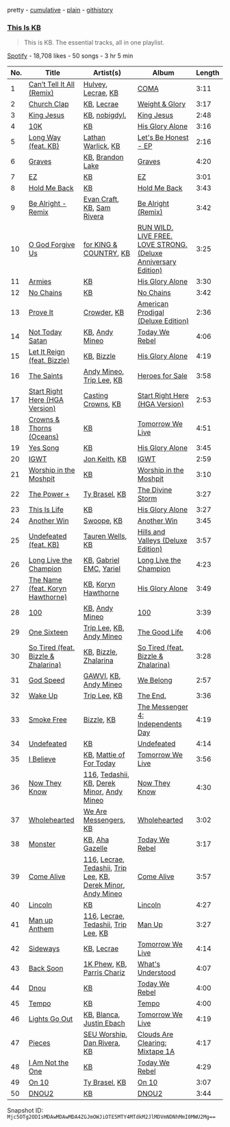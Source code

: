 pretty - [cumulative](/playlists/cumulative/37i9dQZF1DZ06evO4djsfT.md) - [plain](/playlists/plain/37i9dQZF1DZ06evO4djsfT) - [githistory](https://github.githistory.xyz/mackorone/spotify-playlist-archive/blob/main/playlists/plain/37i9dQZF1DZ06evO4djsfT)

### [This Is KB](https://open.spotify.com/playlist/37i9dQZF1DZ06evO4djsfT)

> This is KB\. The essential tracks, all in one playlist.

[Spotify](https://open.spotify.com/user/spotify) - 18,708 likes - 50 songs - 3 hr 5 min

| No. | Title | Artist(s) | Album | Length |
|---|---|---|---|---|
| 1 | [Can’t Tell It All \(Remix\)](https://open.spotify.com/track/3HVeUY3tYnCg7yHe3JN0bS) | [Hulvey](https://open.spotify.com/artist/3zSrc5vUlUxyDdS0KrxFJO), [Lecrae](https://open.spotify.com/artist/1CFCsEqKrCyvAFKOATQHiW), [KB](https://open.spotify.com/artist/77IKXFvO7SpWrq8hflrUXc) | [COMA](https://open.spotify.com/album/1R9kIu20SZDjdKj3KpysYL) | 3:11 |
| 2 | [Church Clap](https://open.spotify.com/track/4iHrXZX4AKJOW58civjs1t) | [KB](https://open.spotify.com/artist/77IKXFvO7SpWrq8hflrUXc), [Lecrae](https://open.spotify.com/artist/1CFCsEqKrCyvAFKOATQHiW) | [Weight & Glory](https://open.spotify.com/album/4gR8HZVG97FFpWrzfvVM8v) | 3:17 |
| 3 | [King Jesus](https://open.spotify.com/track/2ZiFqYVqFov05oVA8QQjEP) | [KB](https://open.spotify.com/artist/77IKXFvO7SpWrq8hflrUXc), [nobigdyl.](https://open.spotify.com/artist/2d8NsBa8O4C6bgQatFP5V4) | [King Jesus](https://open.spotify.com/album/5YJm6pkNV8vFWjqDc9LNDD) | 2:48 |
| 4 | [10K](https://open.spotify.com/track/6RSQJWAsHqCAqhH9cgStE5) | [KB](https://open.spotify.com/artist/77IKXFvO7SpWrq8hflrUXc) | [His Glory Alone](https://open.spotify.com/album/6MnWWXrO1wvrzmGZ7iG1Sj) | 3:16 |
| 5 | [Long Way \(feat\. KB\)](https://open.spotify.com/track/4t1eK7Vxy2f4l29qJM6lrP) | [Lathan Warlick](https://open.spotify.com/artist/6Wg68vsyRjVt7TRJsWNWSP), [KB](https://open.spotify.com/artist/77IKXFvO7SpWrq8hflrUXc) | [Let's Be Honest \- EP](https://open.spotify.com/album/6Efeo3hqiEHsi6DXdeVK6Y) | 2:16 |
| 6 | [Graves](https://open.spotify.com/track/1CEYsFOS0hAoVxuqtRmaLz) | [KB](https://open.spotify.com/artist/77IKXFvO7SpWrq8hflrUXc), [Brandon Lake](https://open.spotify.com/artist/1bdnGJxkbIIys5Jhk1T74v) | [Graves](https://open.spotify.com/album/7IyWwzTZC4NAGp9Sg0UAKM) | 4:20 |
| 7 | [EZ](https://open.spotify.com/track/05BVRn8zyr2xhLz2V4IdZV) | [KB](https://open.spotify.com/artist/77IKXFvO7SpWrq8hflrUXc) | [EZ](https://open.spotify.com/album/1sus1FubvrFW0FOg1F2YCZ) | 3:01 |
| 8 | [Hold Me Back](https://open.spotify.com/track/5C5FqRfbXF9oY4HSRYyqn3) | [KB](https://open.spotify.com/artist/77IKXFvO7SpWrq8hflrUXc) | [Hold Me Back](https://open.spotify.com/album/2jGC7NrvufO6RAbDn60NTU) | 3:43 |
| 9 | [Be Alright \- Remix](https://open.spotify.com/track/1Uj2EIkCWdfe6XMOscRqBr) | [Evan Craft](https://open.spotify.com/artist/4vEpUOtKWtpotWkuv0Vlx4), [KB](https://open.spotify.com/artist/77IKXFvO7SpWrq8hflrUXc), [Sam Rivera](https://open.spotify.com/artist/4BuHGiGgKtUUHqthu6Ze5x) | [Be Alright \(Remix\)](https://open.spotify.com/album/5CZSvhDtNjRA7kU0FFHxY7) | 3:42 |
| 10 | [O God Forgive Us](https://open.spotify.com/track/2dBpNhfNCT1XkBRAOdam5J) | [for KING & COUNTRY](https://open.spotify.com/artist/3sDbKMebVH2VYcRSl7u1VC), [KB](https://open.spotify.com/artist/77IKXFvO7SpWrq8hflrUXc) | [RUN WILD\. LIVE FREE\. LOVE STRONG\. \(Deluxe Anniversary Edition\)](https://open.spotify.com/album/3JgsuH1i4ddVP4Ke5zf87I) | 3:25 |
| 11 | [Armies](https://open.spotify.com/track/0xn6LxYghEct04MQTcrtrJ) | [KB](https://open.spotify.com/artist/77IKXFvO7SpWrq8hflrUXc) | [His Glory Alone](https://open.spotify.com/album/6MnWWXrO1wvrzmGZ7iG1Sj) | 3:30 |
| 12 | [No Chains](https://open.spotify.com/track/2B8OrKU8suMxTx2PcuuSIG) | [KB](https://open.spotify.com/artist/77IKXFvO7SpWrq8hflrUXc) | [No Chains](https://open.spotify.com/album/0IyI0N52hnLYyBRoeB0EAr) | 3:42 |
| 13 | [Prove It](https://open.spotify.com/track/1tGKjMflcFTEY2IOzKhwLe) | [Crowder](https://open.spotify.com/artist/39xmI59WrIMyyJjSDq6WCu), [KB](https://open.spotify.com/artist/77IKXFvO7SpWrq8hflrUXc) | [American Prodigal \(Deluxe Edition\)](https://open.spotify.com/album/5UnaAIuMRqSBeBWY3XM0FQ) | 2:36 |
| 14 | [Not Today Satan](https://open.spotify.com/track/1oKdabnq8pKhjM79yUNN93) | [KB](https://open.spotify.com/artist/77IKXFvO7SpWrq8hflrUXc), [Andy Mineo](https://open.spotify.com/artist/1TMrnxBwZfmfRxsGzkNIHw) | [Today We Rebel](https://open.spotify.com/album/4F78fdhOqb861NcldgbPTH) | 4:06 |
| 15 | [Let It Reign \(feat\. Bizzle\)](https://open.spotify.com/track/51ibczFjbaSrxynt6yKKah) | [KB](https://open.spotify.com/artist/77IKXFvO7SpWrq8hflrUXc), [Bizzle](https://open.spotify.com/artist/0P8V2XSw1mIo8739T1qjzr) | [His Glory Alone](https://open.spotify.com/album/6MnWWXrO1wvrzmGZ7iG1Sj) | 4:19 |
| 16 | [The Saints](https://open.spotify.com/track/6OJgPdiryjvefJC3fsDAuA) | [Andy Mineo](https://open.spotify.com/artist/1TMrnxBwZfmfRxsGzkNIHw), [Trip Lee](https://open.spotify.com/artist/12H1Dmi64fAmmARrsyVFzy), [KB](https://open.spotify.com/artist/77IKXFvO7SpWrq8hflrUXc) | [Heroes for Sale](https://open.spotify.com/album/4Ok6ziWADtgdRcy4nixjtL) | 3:58 |
| 17 | [Start Right Here \(HGA Version\)](https://open.spotify.com/track/6iLtLgh5wyYIN4OVgxiSAV) | [Casting Crowns](https://open.spotify.com/artist/6eJqAWJdd8JhAN1pQGie4r), [KB](https://open.spotify.com/artist/77IKXFvO7SpWrq8hflrUXc) | [Start Right Here \(HGA Version\)](https://open.spotify.com/album/0k32rDwHYgyV5Zk6GvaVHQ) | 2:53 |
| 18 | [Crowns & Thorns \(Oceans\)](https://open.spotify.com/track/4odWmR05uVl3Adkas6Ap9e) | [KB](https://open.spotify.com/artist/77IKXFvO7SpWrq8hflrUXc) | [Tomorrow We Live](https://open.spotify.com/album/5ZjHNjAwBW3atSfIfkCQpR) | 4:51 |
| 19 | [Yes Song](https://open.spotify.com/track/5AeWSEIYAoK3o4BydeX0Ec) | [KB](https://open.spotify.com/artist/77IKXFvO7SpWrq8hflrUXc) | [His Glory Alone](https://open.spotify.com/album/6MnWWXrO1wvrzmGZ7iG1Sj) | 3:45 |
| 20 | [IGWT](https://open.spotify.com/track/13eWduFiVbu83T2Sm5hAIf) | [Jon Keith](https://open.spotify.com/artist/0PUc1lwaZpPJaMr0v4Gdvo), [KB](https://open.spotify.com/artist/77IKXFvO7SpWrq8hflrUXc) | [IGWT](https://open.spotify.com/album/79MvjuFzYGvLVXzURjgNsT) | 2:59 |
| 21 | [Worship in the Moshpit](https://open.spotify.com/track/6MHQObYccj0fpYH3NnxewV) | [KB](https://open.spotify.com/artist/77IKXFvO7SpWrq8hflrUXc) | [Worship in the Moshpit](https://open.spotify.com/album/3ccBgpEeVPly4YAOLBDuPX) | 3:10 |
| 22 | [The Power +](https://open.spotify.com/track/2cF2KO5fdHfoUBo4DAxO7L) | [Ty Brasel](https://open.spotify.com/artist/419NjKezGEJOVPtiymCp2p), [KB](https://open.spotify.com/artist/77IKXFvO7SpWrq8hflrUXc) | [The Divine Storm](https://open.spotify.com/album/5FviCI60k4C6DI0bxFqfDe) | 3:27 |
| 23 | [This Is Life](https://open.spotify.com/track/3X5yUONtNNQgSx7vXhSci0) | [KB](https://open.spotify.com/artist/77IKXFvO7SpWrq8hflrUXc) | [His Glory Alone](https://open.spotify.com/album/6MnWWXrO1wvrzmGZ7iG1Sj) | 3:27 |
| 24 | [Another Win](https://open.spotify.com/track/7sLlmRNA9DoY4Ijrl6jbzY) | [Swoope](https://open.spotify.com/artist/78ZdtwvDD5zTElro6EGkcU), [KB](https://open.spotify.com/artist/77IKXFvO7SpWrq8hflrUXc) | [Another Win](https://open.spotify.com/album/7veYjJEJdSVMaxU9NBIObU) | 3:45 |
| 25 | [Undefeated \(feat\. KB\)](https://open.spotify.com/track/3MU0cqyxgy3jc3Z4mu766m) | [Tauren Wells](https://open.spotify.com/artist/3SKza3YPBri1k43LB1Tqy4), [KB](https://open.spotify.com/artist/77IKXFvO7SpWrq8hflrUXc) | [Hills and Valleys \(Deluxe Edition\)](https://open.spotify.com/album/30BOQ9C4YXbORhmIpvMrVw) | 3:57 |
| 26 | [Long Live the Champion](https://open.spotify.com/track/6fUxgWa744fqILNOVFrysp) | [KB](https://open.spotify.com/artist/77IKXFvO7SpWrq8hflrUXc), [Gabriel EMC](https://open.spotify.com/artist/0rOLLmeuTbBAx7YKcVEECH), [Yariel](https://open.spotify.com/artist/2eu1Av4h29jABu0xlHSt2T) | [Long Live the Champion](https://open.spotify.com/album/0AN00aCqSqB60vYCBInkDW) | 4:23 |
| 27 | [The Name \(feat\. Koryn Hawthorne\)](https://open.spotify.com/track/1OLkuTadZZSdfzgUeemRsU) | [KB](https://open.spotify.com/artist/77IKXFvO7SpWrq8hflrUXc), [Koryn Hawthorne](https://open.spotify.com/artist/03qM4LmPCrR7CuHTE0WAIW) | [His Glory Alone](https://open.spotify.com/album/6MnWWXrO1wvrzmGZ7iG1Sj) | 3:49 |
| 28 | [100](https://open.spotify.com/track/30lW7sca9vsJThBCifkwGo) | [KB](https://open.spotify.com/artist/77IKXFvO7SpWrq8hflrUXc), [Andy Mineo](https://open.spotify.com/artist/1TMrnxBwZfmfRxsGzkNIHw) | [100](https://open.spotify.com/album/7BQy4Rm4CRWGyBKei9CJFv) | 3:39 |
| 29 | [One Sixteen](https://open.spotify.com/track/0PxHrnV45CQascq6nWBnLT) | [Trip Lee](https://open.spotify.com/artist/12H1Dmi64fAmmARrsyVFzy), [KB](https://open.spotify.com/artist/77IKXFvO7SpWrq8hflrUXc), [Andy Mineo](https://open.spotify.com/artist/1TMrnxBwZfmfRxsGzkNIHw) | [The Good Life](https://open.spotify.com/album/4isPEpuar7DBekswZNoawh) | 4:06 |
| 30 | [So Tired \(feat\. Bizzle & Zhalarina\)](https://open.spotify.com/track/2TYtWTZO97F1Uyuwov8wSk) | [KB](https://open.spotify.com/artist/77IKXFvO7SpWrq8hflrUXc), [Bizzle](https://open.spotify.com/artist/0P8V2XSw1mIo8739T1qjzr), [Zhalarina](https://open.spotify.com/artist/4YGH9xeBuphWZaiiWmG8sC) | [So Tired \(feat\. Bizzle & Zhalarina\)](https://open.spotify.com/album/4pLXkCFVxFL1yNy85N3vSb) | 3:28 |
| 31 | [God Speed](https://open.spotify.com/track/4LAXqhv4DfNMICQKEWw8dC) | [GAWVI](https://open.spotify.com/artist/0oPd8f0W82Tgrazx2PYNab), [KB](https://open.spotify.com/artist/77IKXFvO7SpWrq8hflrUXc), [Andy Mineo](https://open.spotify.com/artist/1TMrnxBwZfmfRxsGzkNIHw) | [We Belong](https://open.spotify.com/album/2m6yXR1LYIwvoKH4fpdKKS) | 2:57 |
| 32 | [Wake Up](https://open.spotify.com/track/5XBGxROlpdJYueRfu9C4hO) | [Trip Lee](https://open.spotify.com/artist/12H1Dmi64fAmmARrsyVFzy), [KB](https://open.spotify.com/artist/77IKXFvO7SpWrq8hflrUXc) | [The End.](https://open.spotify.com/album/04pUvZNdQT3sT8jJ7Iulwr) | 3:36 |
| 33 | [Smoke Free](https://open.spotify.com/track/4N0kn2312eWP0ufX6O6lkZ) | [Bizzle](https://open.spotify.com/artist/0P8V2XSw1mIo8739T1qjzr), [KB](https://open.spotify.com/artist/77IKXFvO7SpWrq8hflrUXc) | [The Messenger 4: Independents Day](https://open.spotify.com/album/0mi8gsJuVUlshWtP5yaq3U) | 4:19 |
| 34 | [Undefeated](https://open.spotify.com/track/23aDfyOz4nmNTt3iyjl6Yc) | [KB](https://open.spotify.com/artist/77IKXFvO7SpWrq8hflrUXc) | [Undefeated](https://open.spotify.com/album/5uVvaONs9KIUec16x6w8ex) | 4:14 |
| 35 | [I Believe](https://open.spotify.com/track/67Up1s05wqRlG7sy0PWMlO) | [KB](https://open.spotify.com/artist/77IKXFvO7SpWrq8hflrUXc), [Mattie of For Today](https://open.spotify.com/artist/7BjHKoCoguN4piT5nr7F5z) | [Tomorrow We Live](https://open.spotify.com/album/5ZjHNjAwBW3atSfIfkCQpR) | 3:56 |
| 36 | [Now They Know](https://open.spotify.com/track/1wfY6AQT8zIY9CVyd8Iy79) | [116](https://open.spotify.com/artist/7tTsvTUJ7lXBezazP5jU72), [Tedashii](https://open.spotify.com/artist/4c6lhwoOrmgNWvl0GxHlW1), [KB](https://open.spotify.com/artist/77IKXFvO7SpWrq8hflrUXc), [Derek Minor](https://open.spotify.com/artist/3fn8lZLy7Q61AXCWWPYC4B), [Andy Mineo](https://open.spotify.com/artist/1TMrnxBwZfmfRxsGzkNIHw) | [Now They Know](https://open.spotify.com/album/6lpJPDD0Z1nY8HtvPBjG2c) | 4:30 |
| 37 | [Wholehearted](https://open.spotify.com/track/6VUkxixPg5mwleZcKlD7Wo) | [We Are Messengers](https://open.spotify.com/artist/5WcisvYoq6332gCUX039Jd), [KB](https://open.spotify.com/artist/77IKXFvO7SpWrq8hflrUXc) | [Wholehearted](https://open.spotify.com/album/6vYLD0YIUj06oN7TvjPM8P) | 3:02 |
| 38 | [Monster](https://open.spotify.com/track/6Rbk8g1VWn2aXZXyNqP7Xb) | [KB](https://open.spotify.com/artist/77IKXFvO7SpWrq8hflrUXc), [Aha Gazelle](https://open.spotify.com/artist/7suLW93RkuQKWb4WTI5F14) | [Today We Rebel](https://open.spotify.com/album/4F78fdhOqb861NcldgbPTH) | 3:17 |
| 39 | [Come Alive](https://open.spotify.com/track/7cSgDrUh6ZAv25JgOPlyOB) | [116](https://open.spotify.com/artist/7tTsvTUJ7lXBezazP5jU72), [Lecrae](https://open.spotify.com/artist/1CFCsEqKrCyvAFKOATQHiW), [Tedashii](https://open.spotify.com/artist/4c6lhwoOrmgNWvl0GxHlW1), [Trip Lee](https://open.spotify.com/artist/12H1Dmi64fAmmARrsyVFzy), [KB](https://open.spotify.com/artist/77IKXFvO7SpWrq8hflrUXc), [Derek Minor](https://open.spotify.com/artist/3fn8lZLy7Q61AXCWWPYC4B), [Andy Mineo](https://open.spotify.com/artist/1TMrnxBwZfmfRxsGzkNIHw) | [Come Alive](https://open.spotify.com/album/4nrf0EltbsBbUX5fSJjF2W) | 3:57 |
| 40 | [Lincoln](https://open.spotify.com/track/7KsSc1CI3GAbcsqv2t0G6K) | [KB](https://open.spotify.com/artist/77IKXFvO7SpWrq8hflrUXc) | [Lincoln](https://open.spotify.com/album/1BgrsZr2sx0dEiK18sZGd9) | 4:27 |
| 41 | [Man up Anthem](https://open.spotify.com/track/4HSyxvkoA2MKKVh13ruWLI) | [116](https://open.spotify.com/artist/7tTsvTUJ7lXBezazP5jU72), [Lecrae](https://open.spotify.com/artist/1CFCsEqKrCyvAFKOATQHiW), [Tedashii](https://open.spotify.com/artist/4c6lhwoOrmgNWvl0GxHlW1), [Trip Lee](https://open.spotify.com/artist/12H1Dmi64fAmmARrsyVFzy), [KB](https://open.spotify.com/artist/77IKXFvO7SpWrq8hflrUXc) | [Man Up](https://open.spotify.com/album/6fSKi6TfeqQazb9QlpfRUy) | 3:27 |
| 42 | [Sideways](https://open.spotify.com/track/7qzqx1R7HHWKcwioMAqX2M) | [KB](https://open.spotify.com/artist/77IKXFvO7SpWrq8hflrUXc), [Lecrae](https://open.spotify.com/artist/1CFCsEqKrCyvAFKOATQHiW) | [Tomorrow We Live](https://open.spotify.com/album/5ZjHNjAwBW3atSfIfkCQpR) | 4:14 |
| 43 | [Back Soon](https://open.spotify.com/track/4H20Cd4jvIZsdOKnFuCGAM) | [1K Phew](https://open.spotify.com/artist/6CQGrt3AJ2gx5oMSR0mwbl), [KB](https://open.spotify.com/artist/77IKXFvO7SpWrq8hflrUXc), [Parris Chariz](https://open.spotify.com/artist/2Vt6gyhUH7Vj2cybfQWOqM) | [What's Understood](https://open.spotify.com/album/5yjpMVAQ1f4DurUP67RcKR) | 4:07 |
| 44 | [Dnou](https://open.spotify.com/track/2fBhHFsXlV23ENM4nEBsVT) | [KB](https://open.spotify.com/artist/77IKXFvO7SpWrq8hflrUXc) | [Today We Rebel](https://open.spotify.com/album/4F78fdhOqb861NcldgbPTH) | 4:00 |
| 45 | [Tempo](https://open.spotify.com/track/2qFykEZQhO43nt6Kbg0IFk) | [KB](https://open.spotify.com/artist/77IKXFvO7SpWrq8hflrUXc) | [Tempo](https://open.spotify.com/album/7CHHpR5lbHnnNdY2blhDhi) | 4:00 |
| 46 | [Lights Go Out](https://open.spotify.com/track/5TYKPiZtHh02L0Xx8Prkiv) | [KB](https://open.spotify.com/artist/77IKXFvO7SpWrq8hflrUXc), [Blanca](https://open.spotify.com/artist/0GMSpOzEVXA4kboHiyvddO), [Justin Ebach](https://open.spotify.com/artist/7lAEeQHAtYITsUktcK80m9) | [Tomorrow We Live](https://open.spotify.com/album/5ZjHNjAwBW3atSfIfkCQpR) | 4:19 |
| 47 | [Pieces](https://open.spotify.com/track/2S9t3jIPnEs7zlTzZHPbEQ) | [SEU Worship](https://open.spotify.com/artist/7M7UXUwtz3Wb25PVS8dwHs), [Dan Rivera](https://open.spotify.com/artist/0AMYyPxXhg0YdrIrLaWD31), [KB](https://open.spotify.com/artist/77IKXFvO7SpWrq8hflrUXc) | [Clouds Are Clearing: Mixtape 1A](https://open.spotify.com/album/3saIlADNT5151AhQnPxEIQ) | 4:17 |
| 48 | [I Am Not the One](https://open.spotify.com/track/5PRBy8y79B3xM2Kx3tJbmb) | [KB](https://open.spotify.com/artist/77IKXFvO7SpWrq8hflrUXc) | [Today We Rebel](https://open.spotify.com/album/4F78fdhOqb861NcldgbPTH) | 4:29 |
| 49 | [On 10](https://open.spotify.com/track/2KR3XkJdsVJrF1ISG1QbLy) | [Ty Brasel](https://open.spotify.com/artist/419NjKezGEJOVPtiymCp2p), [KB](https://open.spotify.com/artist/77IKXFvO7SpWrq8hflrUXc) | [On 10](https://open.spotify.com/album/1o2f9ssb08V2XSRichmBT1) | 3:07 |
| 50 | [DNOU2](https://open.spotify.com/track/5E1Np2je3NS2ucYjgoZwrM) | [KB](https://open.spotify.com/artist/77IKXFvO7SpWrq8hflrUXc) | [DNOU2](https://open.spotify.com/album/3cCoAz0jHGTo5SQXBi2w69) | 3:44 |

Snapshot ID: `Mjc5OTg2ODIsMDAwMDAwMDA4ZGJmOWJiOTE5MTY4MTdkM2JlMDVmNDNhMmI0MWU2Mg==`
